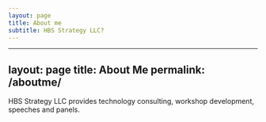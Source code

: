```yaml
---
layout: page
title: About me
subtitle: HBS Strategy LLC?
---
```


---
layout: page
title: About Me
permalink: /aboutme/
---
HBS Strategy LLC provides technology consulting, workshop development, speeches and panels.
